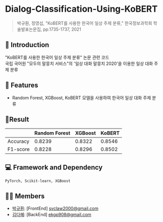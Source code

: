 # Dialog-Classification-Using-KoBERT
> 박규훤, 정영섭, "KoBERT를 사용한 한국어 일상 주제 분류," 한국정보과학회 학술발표논문집, pp.1735-1737, 2021

## 📄 Introduction
"KoBERT를 사용한 한국어 일상 주제 분류" 논문 관련 코드  
국립 국어원 "모두의 말뭉치 서비스"의 '일상 대화 말뭉치 2020'을 이용한 일상 대화 주제 분류

## 🔑 Features
- Random Forest, XGBoost, KoBERT 모델을 사용하여 한국어 일상 대화 주제 분류

## 📃Result
|  | Random Forest | XGBoost | KoBERT |
|--|--|--|--|
| Accuracy | 0.8239 | 0.8322 | 0.8546 |
| F1-score | 0.8228 | 0.8296 | 0.8502 |

## 💻 Framework and Dependency
```
PyTorch, Scikit-learn, XGBoost
```

## 👨‍💻 Members
- [박규훤](https://github.com/svclaw2000): [FrontEnd] svclaw2000@gmail.com
- [김다혜](https://github.com/ekgp908): [BackEnd] ekgp908@gmail.com

